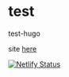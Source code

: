# test
test-hugo


site [here](https://testwyr.netlify.app/)

[![Netlify Status](https://api.netlify.com/api/v1/badges/19d34b99-5ba7-46d7-89ab-cb7156844933/deploy-status)](https://app.netlify.com/sites/testwyr/deploys)
